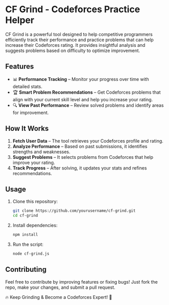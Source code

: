 # CF Grind - Codeforces Practice Helper

CF Grind is a powerful tool designed to help competitive programmers efficiently track their performance and practice problems that can help increase their Codeforces rating. It provides insightful analysis and suggests problems based on difficulty to optimize improvement.

## Features
- 📊 **Performance Tracking** – Monitor your progress over time with detailed stats.
- 🏆 **Smart Problem Recommendations** – Get Codeforces problems that align with your current skill level and help you increase your rating.
- 🔍 **View Past Performance** – Review solved problems and identify areas for improvement.

## How It Works
1. **Fetch User Data** – The tool retrieves your Codeforces profile and rating.
2. **Analyze Performance** – Based on past submissions, it identifies strengths and weaknesses.
3. **Suggest Problems** – It selects problems from Codeforces that help improve your rating.
4. **Track Progress** – After solving, it updates your stats and refines recommendations.

## Usage
1. Clone this repository:
   ```sh
   git clone https://github.com/yourusername/cf-grind.git
   cd cf-grind
   ```
2. Install dependencies:
   ```sh
   npm install
   ```
3. Run the script:
   ```sh
   node cf-grind.js
   ```

## Contributing
Feel free to contribute by improving features or fixing bugs! Just fork the repo, make your changes, and submit a pull request. 

🔥 Keep Grinding & Become a Codeforces Expert! 🚀

